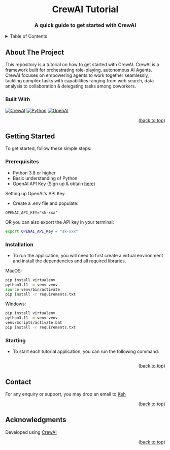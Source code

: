<div align="center">
<h1> CrewAI Tutorial</h1>
<h3>A quick guide to get started with CrewAI</h3>
</div>


<!-- TABLE OF CONTENTS -->
<details>
  <summary>Table of Contents</summary>
  <ol>
    <li>
      <a href="#about-the-project">About The Project</a>
      <ul>
        <li><a href="#built-with">Built With</a></li>
      </ul>
    </li>
    <li>
      <a href="#getting-started">Getting Started</a>
      <ul>
        <li><a href="#prerequisites">Prerequisites</a></li>
        <li><a href="#installation">Installation</a></li>
        <li><a href="#starting">Starting</a></li>
      </ul>
    </li>
    <li><a href="#acknowledgments">Acknowledgments</a></li>
  </ol>
</details>

## About The Project

This repository is a tutorial on how to get started with CrewAI. CrewAI is a framework built for orchestrating role-playing, autonomous AI Agents.
CrewAI focuses on empowering agents to work together seamlessly, tackling complex tasks with capabilities ranging from web search, data analysis to collaboration & delegating tasks among coworkers.

### Built With
[![CrewAI][CrewAI]][CrewAI-url] [![Python][Python.org]][Python-url] [![OpenAI][OpenAI]][OpenAI-url]

<p align="right">(<a href="#readme-top">back to top</a>)</p>

## Getting Started

To get started, follow these simple steps:

### Prerequisites

- Python 3.8 or higher
- Basic understanding of Python
- OpenAI API Key (Sign up & obtain [here](https://platform.openai.com/api-keys))

Setting up OpenAI's API Key.

- Create a .env file and populate:

``` 
OPENAI_API_KEY="sk-xxx"
```

OR you can also export the API key in your terminal:

``` bash
export OPENAI_API_Key = "sk-xxx"
```

### Installation

- To run the application, you will need to first create a virtual environment and install the dependencies and all
  required libraries.

MacOS:
``` bash
pip install virtualenv
python3.11 -m venv venv
source venv/bin/activate
pip install -r requirements.txt
```

Windows:
``` bash
pip install virtualenv
python3.11 -m venv venv
venv/Scripts/activate.bat
pip install -r requirements.txt
```

### Starting

- To start each tutorial application, you can run the following command:

``` bash

```


<p align="right">(<a href="#readme-top">back to top</a>)</p>



## Contact

For any enquiry or support, you may drop an email to [Keh](mailto:chinkeh@hotmail.com)

<p align="right">(<a href="#readme-top">back to top</a>)</p>



## Acknowledgments

Developed using [CrewAI](https://docs.crewai.com/)

<p align="right">(<a href="#readme-top">back to top</a>)</p>







<!-- MARKDOWN LINKS & IMAGES -->
<!-- https://www.markdownguide.org/basic-syntax/#reference-style-links -->
[CrewAI]: https://img.shields.io/badge/CrewAI-%23f1413d.svg?style=for-the-badge&logo=crewai&logoColor=white
[CrewAI-url]: https://www.crewai.com/
[Python.org]: https://img.shields.io/badge/python-3670A0?style=for-the-badge&logo=python&logoColor=ffdd54
[Python-url]: https://python.org/
[OpenAI]: https://img.shields.io/badge/OpenAI-412991?style=for-the-badge&logo=openai&logoColor=fff
[OpenAI-url]: https://openai.com/api/
